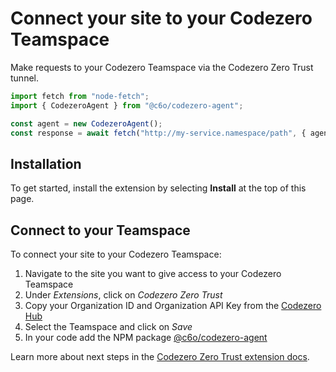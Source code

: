 # Connect your site to your Codezero Teamspace

Make requests to your Codezero Teamspace via the Codezero Zero Trust tunnel.

```js
import fetch from "node-fetch";
import { CodezeroAgent } from "@c6o/codezero-agent";

const agent = new CodezeroAgent();
const response = await fetch("http://my-service.namespace/path", { agent });
```

## Installation

To get started, install the extension by selecting **Install** at the top of this page.

## Connect to your Teamspace

To connect your site to your Codezero Teamspace:

1. Navigate to the site you want to give access to your Codezero Teamspace
2. Under _Extensions_, click on _Codezero Zero Trust_
3. Copy your Organization ID and Organization API Key from the [Codezero Hub](https://hub.codezero.io/api-keys)
4. Select the Teamspace and click on _Save_
5. In your code add the NPM package [@c6o/codezero-agent](https://www.npmjs.com/package/@c6o/codezero-agent)

Learn more about next steps in the [Codezero Zero Trust extension docs](https://docs.codezero.io/references/netlify-extension).
